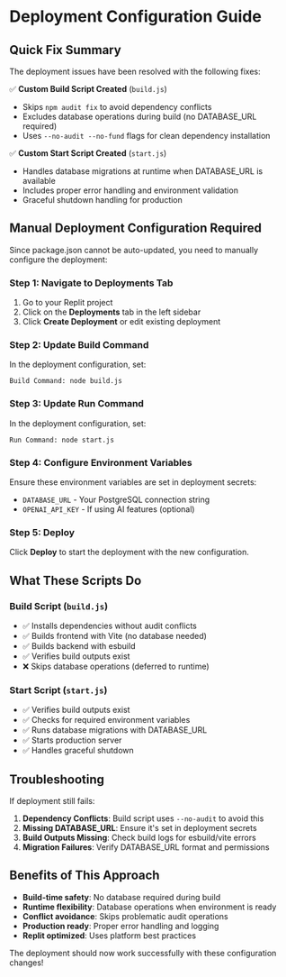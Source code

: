 # Deployment Configuration Guide

## Quick Fix Summary

The deployment issues have been resolved with the following fixes:

✅ **Custom Build Script Created** (`build.js`)
- Skips `npm audit fix` to avoid dependency conflicts
- Excludes database operations during build (no DATABASE_URL required)
- Uses `--no-audit --no-fund` flags for clean dependency installation

✅ **Custom Start Script Created** (`start.js`)  
- Handles database migrations at runtime when DATABASE_URL is available
- Includes proper error handling and environment validation
- Graceful shutdown handling for production

## Manual Deployment Configuration Required

Since package.json cannot be auto-updated, you need to manually configure the deployment:

### Step 1: Navigate to Deployments Tab
1. Go to your Replit project
2. Click on the **Deployments** tab in the left sidebar
3. Click **Create Deployment** or edit existing deployment

### Step 2: Update Build Command
In the deployment configuration, set:
```
Build Command: node build.js
```

### Step 3: Update Run Command  
In the deployment configuration, set:
```
Run Command: node start.js
```

### Step 4: Configure Environment Variables
Ensure these environment variables are set in deployment secrets:
- `DATABASE_URL` - Your PostgreSQL connection string
- `OPENAI_API_KEY` - If using AI features (optional)

### Step 5: Deploy
Click **Deploy** to start the deployment with the new configuration.

## What These Scripts Do

### Build Script (`build.js`)
- ✅ Installs dependencies without audit conflicts
- ✅ Builds frontend with Vite (no database needed)
- ✅ Builds backend with esbuild
- ✅ Verifies build outputs exist
- ❌ Skips database operations (deferred to runtime)

### Start Script (`start.js`)
- ✅ Verifies build outputs exist
- ✅ Checks for required environment variables
- ✅ Runs database migrations with DATABASE_URL
- ✅ Starts production server
- ✅ Handles graceful shutdown

## Troubleshooting

If deployment still fails:

1. **Dependency Conflicts**: Build script uses `--no-audit` to avoid this
2. **Missing DATABASE_URL**: Ensure it's set in deployment secrets
3. **Build Outputs Missing**: Check build logs for esbuild/vite errors
4. **Migration Failures**: Verify DATABASE_URL format and permissions

## Benefits of This Approach

- **Build-time safety**: No database required during build
- **Runtime flexibility**: Database operations when environment is ready
- **Conflict avoidance**: Skips problematic audit operations
- **Production ready**: Proper error handling and logging
- **Replit optimized**: Uses platform best practices

The deployment should now work successfully with these configuration changes!